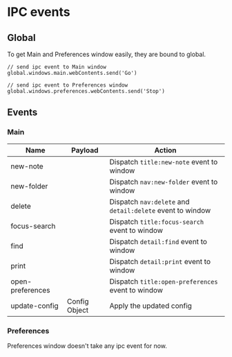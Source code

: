 # IPC events

## Global

To get Main and Preferences window easily, they are bound to global.

```JS
// send ipc event to Main window
global.windows.main.webContents.send('Go')

// send ipc event to Preferences window
global.windows.preferences.webContents.send('Stop')
```

## Events

### Main

Name             | Payload       | Action
-----------------|---------------|------------------------
new-note         |               | Dispatch `title:new-note` event to window
new-folder       |               | Dispatch `nav:new-folder` event to window
delete           |               | Dispatch `nav:delete` and `detail:delete` event to window
focus-search     |               | Dispatch `title:focus-search` event to window
find             |               | Dispatch `detail:find` event to window
print            |               | Dispatch `detail:print` event to window
open-preferences |               | Dispatch `title:open-preferences` event to window
update-config | Config Object | Apply the updated config

### Preferences

Preferences window doesn't take any ipc event for now.

